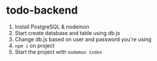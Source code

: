 # todo-backend

1. Install PostgreSQL & nodemon
2. Start create database and table using db.js
3. Change db.js based on user and password you're using
4. `npm i` on project
5. Start the project with `nodemon index`
